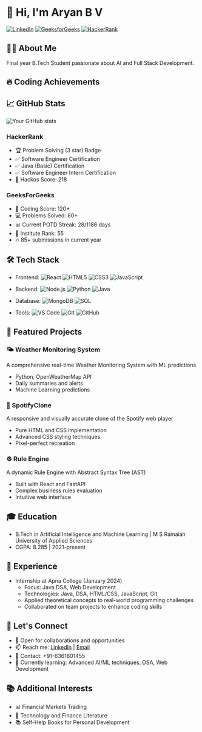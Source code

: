 # 👋 Hi, I'm Aryan B V

[![LinkedIn](https://img.shields.io/badge/LinkedIn-Connect-blue.svg?style=for-the-badge&logo=linkedin)](https://www.linkedin.com/in/aryan-b-v-78aa63246/)
[![GeeksforGeeks](https://img.shields.io/badge/GeeksforGeeks-Profile-brightgreen?style=for-the-badge&logo=geeksforgeeks)](https://www.geeksforgeeks.org/user/aryanbv/)
[![HackerRank](https://img.shields.io/badge/HackerRank-Profile-green?style=for-the-badge&logo=hackerrank)](https://www.hackerrank.com/profile/aryanbv)

## 👨‍💻 About Me
Final year B.Tech Student passionate about AI and Full Stack Development.

## 🔥 Coding Achievements
## 📈 GitHub Stats
![Your GitHub stats](https://github-readme-stats.vercel.app/api?username=AryanBV&show_icons=true&theme=dark)

### HackerRank
- 🏆 Problem Solving (3 star) Badge
- ✅ Software Engineer Certification
- ✅ Java (Basic) Certification
- ✅ Software Engineer Intern Certification
- 🎯 Hackos Score: 218

### GeeksForGeeks
- 🏅 Coding Score: 120+
- 💻 Problems Solved: 80+
- 📊 Current POTD Streak: 28/1186 days
- 🌟 Institute Rank: 55
- 🔥 85+ submissions in current year

## 🛠️ Tech Stack

- Frontend: ![React](https://img.shields.io/badge/React-black?style=flat-square&logo=react) ![HTML5](https://img.shields.io/badge/HTML5-black?style=flat-square&logo=html5) ![CSS3](https://img.shields.io/badge/CSS3-black?style=flat-square&logo=css3) ![JavaScript](https://img.shields.io/badge/JavaScript-black?style=flat-square&logo=javascript)

- Backend: ![Node.js](https://img.shields.io/badge/Node.js-black?style=flat-square&logo=node.js) ![Python](https://img.shields.io/badge/Python-black?style=flat-square&logo=python) ![Java](https://img.shields.io/badge/Java-black?style=flat-square&logo=openjdk)

- Database: ![MongoDB](https://img.shields.io/badge/MongoDB-black?style=flat-square&logo=mongodb) ![SQL](https://img.shields.io/badge/SQL-black?style=flat-square&logo=mysql)

- Tools: ![VS Code](https://img.shields.io/badge/VS%20Code-black?style=flat-square&logo=visual-studio-code) ![Git](https://img.shields.io/badge/Git-black?style=flat-square&logo=git) ![GitHub](https://img.shields.io/badge/GitHub-black?style=flat-square&logo=github)
    
## 🎯 Featured Projects

### 🌤️ Weather Monitoring System
A comprehensive real-time Weather Monitoring System with ML predictions
- Python, OpenWeatherMap API
- Daily summaries and alerts
- Machine Learning predictions

### 🎵 SpotifyClone
A responsive and visually accurate clone of the Spotify web player
- Pure HTML and CSS implementation
- Advanced CSS styling techniques
- Pixel-perfect recreation

### ⚙️ Rule Engine
A dynamic Rule Engine with Abstract Syntax Tree (AST)
- Built with React and FastAPI
- Complex business rules evaluation
- Intuitive web interface

## 🎓 Education
- B.Tech in Artificial Intelligence and Machine Learning | M S Ramaiah University of Applied Sciences
- CGPA: 8.285 | 2021-present

## 💼 Experience
- Internship at Apna College (January 2024)
  - Focus: Java DSA, Web Development
  - Technologies: Java, DSA, HTML/CSS, JavaScript, Git
  - Applied theoretical concepts to real-world programming challenges
  - Collaborated on team projects to enhance coding skills

## 🤝 Let's Connect
- 💼 Open for collaborations and opportunities
- 📫 Reach me: [LinkedIn](https://www.linkedin.com/in/aryan-b-v-78aa63246/) | [Email](mailto:aryansalian5678@gmail.com)
- 📱 Contact: +91-6361801455
- 🌱 Currently learning: Advanced AI/ML techniques, DSA, Web Development

## 📚 Additional Interests
- 📊 Financial Markets Trading
- 📖 Technology and Finance Literature
- 📚 Self-Help Books for Personal Development
